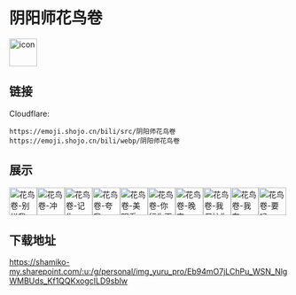 # 阴阳师花鸟卷
<img src="https://emoji.shojo.cn/bili/src/阴阳师花鸟卷/icon.png" width="50" height="50" alt="icon">

## 链接
Cloudflare:
```
https://emoji.shojo.cn/bili/src/阴阳师花鸟卷
https://emoji.shojo.cn/bili/webp/阴阳师花鸟卷
```
## 展示
<img src="https://emoji.shojo.cn/bili/src/阴阳师花鸟卷/花鸟卷-别拦我.png" width="50" height="50" alt="花鸟卷-别拦我"><img src="https://emoji.shojo.cn/bili/src/阴阳师花鸟卷/花鸟卷-冲.png" width="50" height="50" alt="花鸟卷-冲"><img src="https://emoji.shojo.cn/bili/src/阴阳师花鸟卷/花鸟卷-记仇.png" width="50" height="50" alt="花鸟卷-记仇"><img src="https://emoji.shojo.cn/bili/src/阴阳师花鸟卷/花鸟卷-夸我.png" width="50" height="50" alt="花鸟卷-夸我"><img src="https://emoji.shojo.cn/bili/src/阴阳师花鸟卷/花鸟卷-美眼看.png" width="50" height="50" alt="花鸟卷-美眼看"><img src="https://emoji.shojo.cn/bili/src/阴阳师花鸟卷/花鸟卷-你行你画.png" width="50" height="50" alt="花鸟卷-你行你画"><img src="https://emoji.shojo.cn/bili/src/阴阳师花鸟卷/花鸟卷-晚安.png" width="50" height="50" alt="花鸟卷-晚安"><img src="https://emoji.shojo.cn/bili/src/阴阳师花鸟卷/花鸟卷-我保护你.png" width="50" height="50" alt="花鸟卷-我保护你"><img src="https://emoji.shojo.cn/bili/src/阴阳师花鸟卷/花鸟卷-我在.png" width="50" height="50" alt="花鸟卷-我在"><img src="https://emoji.shojo.cn/bili/src/阴阳师花鸟卷/花鸟卷-要吗.png" width="50" height="50" alt="花鸟卷-要吗">

## 下载地址

https://shamiko-my.sharepoint.com/:u:/g/personal/img_yuru_pro/Eb94mO7jLChPu_WSN_NlgWMBUds_Kf1QQKxogcILD9sblw